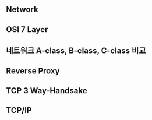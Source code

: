 ## Network

## OSI 7 Layer

## 네트워크 A-class, B-class, C-class 비교

## Reverse Proxy

## TCP 3 Way-Handsake

## TCP/IP